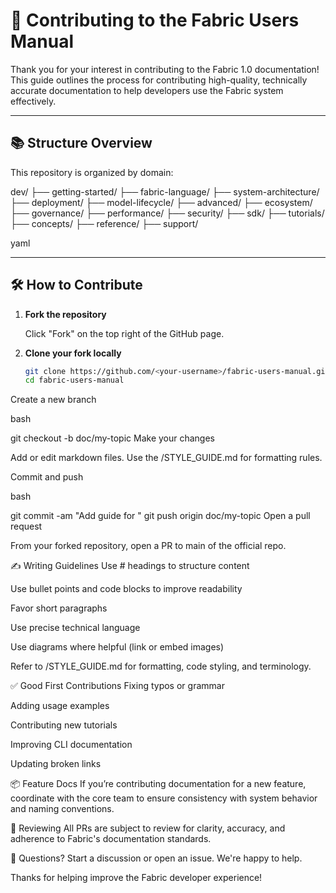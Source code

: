 # 🧩 Contributing to the Fabric Users Manual

Thank you for your interest in contributing to the Fabric 1.0 documentation! This guide outlines the process for contributing high-quality, technically accurate documentation to help developers use the Fabric system effectively.

---

## 📚 Structure Overview

This repository is organized by domain:

dev/
├── getting-started/
├── fabric-language/
├── system-architecture/
├── deployment/
├── model-lifecycle/
├── advanced/
├── ecosystem/
├── governance/
├── performance/
├── security/
├── sdk/
├── tutorials/
├── concepts/
├── reference/
├── support/

yaml


---

## 🛠️ How to Contribute

1. **Fork the repository**

   Click "Fork" on the top right of the GitHub page.

2. **Clone your fork locally**

   ```bash
   git clone https://github.com/<your-username>/fabric-users-manual.git
   cd fabric-users-manual
Create a new branch

bash

git checkout -b doc/my-topic
Make your changes

Add or edit markdown files. Use the /STYLE_GUIDE.md for formatting rules.

Commit and push

bash

git commit -am "Add guide for <my-topic>"
git push origin doc/my-topic
Open a pull request

From your forked repository, open a PR to main of the official repo.

✍️ Writing Guidelines
Use # headings to structure content

Use bullet points and code blocks to improve readability

Favor short paragraphs

Use precise technical language

Use diagrams where helpful (link or embed images)

Refer to /STYLE_GUIDE.md for formatting, code styling, and terminology.

✅ Good First Contributions
Fixing typos or grammar

Adding usage examples

Contributing new tutorials

Improving CLI documentation

Updating broken links

📦 Feature Docs
If you’re contributing documentation for a new feature, coordinate with the core team to ensure consistency with system behavior and naming conventions.

🧪 Reviewing
All PRs are subject to review for clarity, accuracy, and adherence to Fabric's documentation standards.

💬 Questions?
Start a discussion or open an issue. We're happy to help.

Thanks for helping improve the Fabric developer experience!
